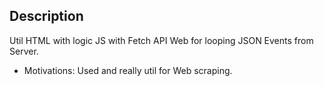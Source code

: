 ## Description
Util HTML with logic JS with Fetch API Web for looping JSON Events from Server.

- Motivations:
Used and really util for Web scraping.